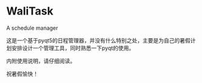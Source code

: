 # WaliTask
A schedule manager

这是一个基于pyqt5的日程管理器，并没有什么特别之处，主要是为自己的暑假计划安排设计一个管理工具，同时熟悉一下pyqt的使用。

内附使用说明，请仔细阅读。

祝暑假愉快！
